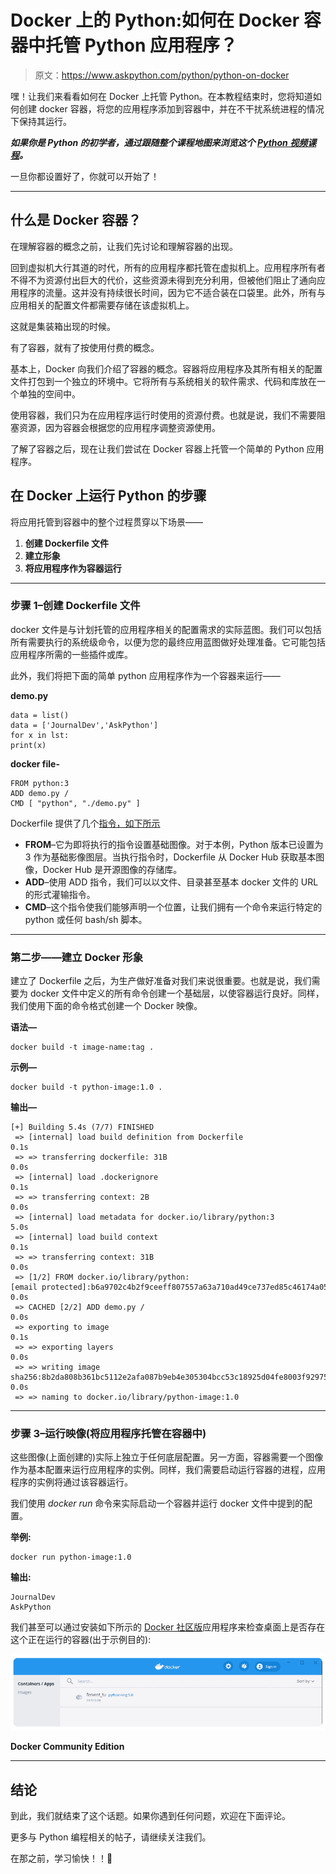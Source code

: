 # Docker 上的 Python:如何在 Docker 容器中托管 Python 应用程序？

> 原文：<https://www.askpython.com/python/python-on-docker>

嘿！让我们来看看如何在 Docker 上托管 Python。在本教程结束时，您将知道如何创建 docker 容器，将您的应用程序添加到容器中，并在不干扰系统进程的情况下保持其运行。

***如果你是 Python 的初学者，通过跟随整个课程地图来浏览这个 [Python 视频课程](https://www.askpython.com/python-course-for-beginners)。***

一旦你都设置好了，你就可以开始了！

* * *

## 什么是 Docker 容器？

在理解容器的概念之前，让我们先讨论和理解容器的出现。

回到虚拟机大行其道的时代，所有的应用程序都托管在虚拟机上。应用程序所有者不得不为资源付出巨大的代价，这些资源未得到充分利用，但被他们阻止了通向应用程序的流量。这并没有持续很长时间，因为它不适合装在口袋里。此外，所有与应用相关的配置文件都需要存储在该虚拟机上。

这就是集装箱出现的时候。

有了容器，就有了按使用付费的概念。

基本上，Docker 向我们介绍了容器的概念。容器将应用程序及其所有相关的配置文件打包到一个独立的环境中。它将所有与系统相关的软件需求、代码和库放在一个单独的空间中。

使用容器，我们只为在应用程序运行时使用的资源付费。也就是说，我们不需要阻塞资源，因为容器会根据您的应用程序调整资源使用。

了解了容器之后，现在让我们尝试在 Docker 容器上托管一个简单的 Python 应用程序。

## 在 Docker 上运行 Python 的步骤

将应用托管到容器中的整个过程贯穿以下场景——

1.  **创建 Dockerfile 文件**
2.  **建立形象**
3.  **将应用程序作为容器运行**

* * *

### 步骤 1–创建 Dockerfile 文件

docker 文件是与计划托管的应用程序相关的配置需求的实际蓝图。我们可以包括所有需要执行的系统级命令，以便为您的最终应用蓝图做好处理准备。它可能包括应用程序所需的一些插件或库。

此外，我们将把下面的简单 python 应用程序作为一个容器来运行——

**demo.py**

```
data = list()
data = ['JournalDev','AskPython']
for x in lst:
print(x)

```

**docker file-**

```
FROM python:3
ADD demo.py /
CMD [ "python", "./demo.py" ]

```

Dockerfile 提供了几个[指令，如下所示](https://docs.docker.com/engine/reference/builder/)

*   **FROM**–它为即将执行的指令设置基础图像。对于本例，Python 版本已设置为 3 作为基础影像图层。当执行指令时，Dockerfile 从 Docker Hub 获取基本图像，Docker Hub 是开源图像的存储库。
*   **ADD**–使用 ADD 指令，我们可以以文件、目录甚至基本 docker 文件的 URL 的形式灌输指令。
*   **CMD**–这个指令使我们能够声明一个位置，让我们拥有一个命令来运行特定的 python 或任何 bash/sh 脚本。

* * *

### 第二步——建立 Docker 形象

建立了 Dockerfile 之后，为生产做好准备对我们来说很重要。也就是说，我们需要为 docker 文件中定义的所有命令创建一个基础层，以使容器运行良好。同样，我们使用下面的命令格式创建一个 Docker 映像。

**语法—**

```
docker build -t image-name:tag .

```

**示例—**

```
docker build -t python-image:1.0 .

```

**输出—**

```
[+] Building 5.4s (7/7) FINISHED
 => [internal] load build definition from Dockerfile                                                             0.1s 
 => => transferring dockerfile: 31B                                                                              0.0s 
 => [internal] load .dockerignore                                                                                0.1s 
 => => transferring context: 2B                                                                                  0.0s 
 => [internal] load metadata for docker.io/library/python:3                                                      5.0s 
 => [internal] load build context                                                                                0.1s 
 => => transferring context: 31B                                                                                 0.0s 
 => [1/2] FROM docker.io/library/python:[email protected]:b6a9702c4b2f9ceeff807557a63a710ad49ce737ed85c46174a059a299b580  0.0s 
 => CACHED [2/2] ADD demo.py /                                                                                 0.0s 
 => exporting to image                                                                                           0.1s 
 => => exporting layers                                                                                          0.0s 
 => => writing image sha256:8b2da808b361bc5112e2afa087b9eb4e305304bcc53c18925d04fe8003f92975                     0.0s 
 => => naming to docker.io/library/python-image:1.0  

```

* * *

### 步骤 3–运行映像(将应用程序托管在容器中)

这些图像(上面创建的)实际上独立于任何底层配置。另一方面，容器需要一个图像作为基本配置来运行应用程序的实例。同样，我们需要启动运行容器的进程，应用程序的实例将通过该容器运行。

我们使用 *docker run* 命令来实际启动一个容器并运行 docker 文件中提到的配置。

**举例:**

```
docker run python-image:1.0

```

**输出:**

```
JournalDev 
AskPython

```

我们甚至可以通过安装如下所示的 [Docker 社区版](https://hub.docker.com/editions/community/docker-ce-desktop-windows)应用程序来检查桌面上是否存在这个正在运行的容器(出于示例目的):

![Docker Community Edition](img/ecf2f9e85afb03a9b019795c08283dab.png)

**Docker Community Edition**

* * *

## 结论

到此，我们就结束了这个话题。如果你遇到任何问题，欢迎在下面评论。

更多与 Python 编程相关的帖子，请继续关注我们。

在那之前，学习愉快！！🙂